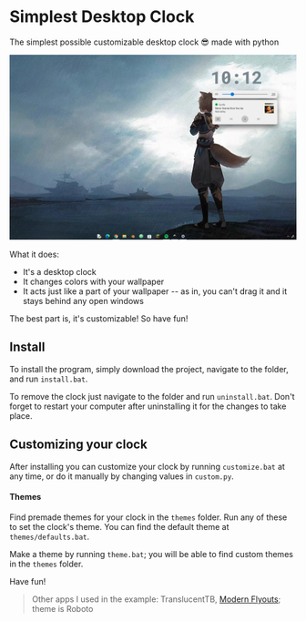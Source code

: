 # Simplest Desktop Clock

The simplest possible customizable desktop clock 😎 made with python

![Clock](example_clock.png)

What it does:
- It's a desktop clock
- It changes colors with your wallpaper
- It acts just like a part of your wallpaper -- as in, you can't drag it and it stays behind any open windows

The best part is, it's customizable! So have fun!

## Install
To install the program, simply download the project, navigate to the folder, and run `install.bat`.

To remove the clock just navigate to the folder and run `uninstall.bat`. Don't forget to restart your computer after uninstalling it for the changes to take place.

## Customizing your clock
After installing you can customize your clock by running `customize.bat` at any time, or do it manually by changing values in `custom.py`.
#### Themes
Find premade themes for your clock in the `themes` folder. Run any of these to set the clock's theme. You can find the default theme at `themes/defaults.bat`.

Make a theme by running `theme.bat`; you will be able to find custom themes in the `themes` folder.

Have fun!

> Other apps I used in the example: TranslucentTB, [Modern Flyouts](https://modernflyouts-community.github.io/); theme is Roboto
